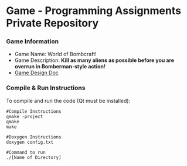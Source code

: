# Game - Programming Assignments Private Repository

### Game Information
  + Game Name: World of Bombcraft!
  + Game Description: **Kill as many aliens as possible before you are overrun in Bomberman-style action!**
  + [Game Design Doc](GameDesignDoc.md)


### Compile & Run Instructions
To compile and run the code (Qt must be installed):
```shell
#Compile Instructions
qmake -project
qmake
make

#Doxygen Instructions
doxygen config.txt

#Command to run
./[Name of Directory]
```

